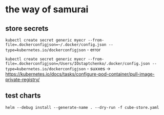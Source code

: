# the way of samurai


## store secrets

`kubectl create secret generic myecr --from-file=.dockerconfigjson=~/.docker/config.json --type=kubernetes.io/dockerconfigjson` - error

`kubectl create secret generic myecr --from-file=.dockerconfigjson=/Users/IOstaptchenko/.docker/config.json --type=kubernetes.io/dockerconfigjson` - suxxes -> https://kubernetes.io/docs/tasks/configure-pod-container/pull-image-private-registry/

## test charts

`helm --debug install --generate-name . --dry-run -f cube-store.yaml`

